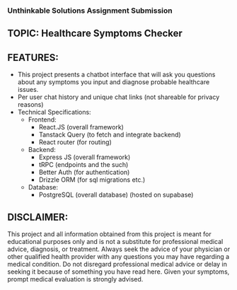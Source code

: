 ### Unthinkable Solutions Assignment Submission

## TOPIC: Healthcare Symptoms Checker

## FEATURES:
- This project presents a chatbot interface that will ask you questions about any symptoms you input and diagnose probable healthcare issues.
- Per user chat history and unique chat links (not shareable for privacy reasons)
- Technical Specifications:
    - Frontend:
        - React.JS (overall framework)
        - Tanstack Query (to fetch and integrate backend)
        - React router (for routing)
    - Backend:
        - Express JS (overall framework)
        - tRPC (endpoints and the such)
        - Better Auth (for authentication)
        - Drizzle ORM (for sql migrations etc.)
    - Database:
        - PostgreSQL (overall database) (hosted on supabase)

## DISCLAIMER:
This project and all information obtained from this project is meant for educational purposes only and is not a substitute for professional medical advice, diagnosis, or treatment. Always seek the advice of your physician or other qualified health provider with any questions you may have regarding a medical condition. Do not disregard professional medical advice or delay in seeking it because of something you have read here. Given your symptoms, prompt medical evaluation is strongly advised.